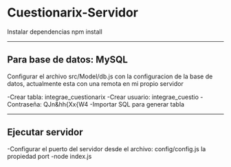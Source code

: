 # Cuestionarix-Servidor

Instalar dependencias
npm install

------------------------------
Para base de datos: MySQL
------------------------------
Configurar el archivo src/Model/db.js con la configuracion de la base de datos, actualmente esta con una remota en mi propio servidor

-Crear tabla: integrae_cuestionarix
-Crear usuario: integrae_cuestio
-Contraseña: QJn&hh{Xx{W4
-Importar SQL para generar tabla

---------------------------
Ejecutar servidor
----------------------------
-Configurar el puerto del servidor desde el archivo: config/config.js la propiedad port
-node index.js


